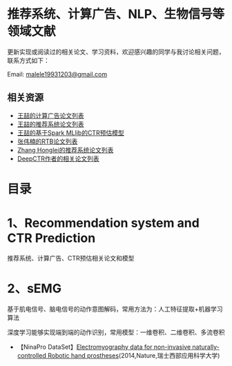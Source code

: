 # 推荐系统、计算广告、NLP、生物信号等领域文献

更新实现或阅读过的相关论文、学习资料，欢迎感兴趣的同学与我讨论相关问题，联系方式如下：

Email: malele19931203@gmail.com

## 相关资源

* [王喆的计算广告论文列表](https://github.com/wzhe06/Ad-papers)
* [王喆的推荐系统论文列表](https://github.com/wzhe06/Reco-papers)
* [王喆的基于Spark MLlib的CTR预估模型](https://github.com/wzhe06/CTRmodel)
* [张伟楠的RTB论文列表](https://github.com/wnzhang/rtb-papers)
* [Zhang Honglei的推荐系统论文列表](https://github.com/hongleizhang)
* [DeepCTR作者的相关论文列表](https://github.com/shenweichen/DeepCTR)

# 目录
# 1、Recommendation system and CTR Prediction 

推荐系统、计算广告、CTR预估相关论文和模型

# 2、sEMG
基于肌电信号、脑电信号的动作意图解码，常用方法为：人工特征提取+机器学习算法

深度学习能够实现端到端的动作识别，常用模型：一维卷积、二维卷积、多流卷积

* 【NinaPro DataSet】[Electromyography data for non-invasive naturally-controlled Robotic hand prostheses](http://europepmc.org/backend/ptpmcrender.fcgi?accid=PMC4421935&blobtype=pdf)(2014,Nature,瑞士西部应用科学大学)
